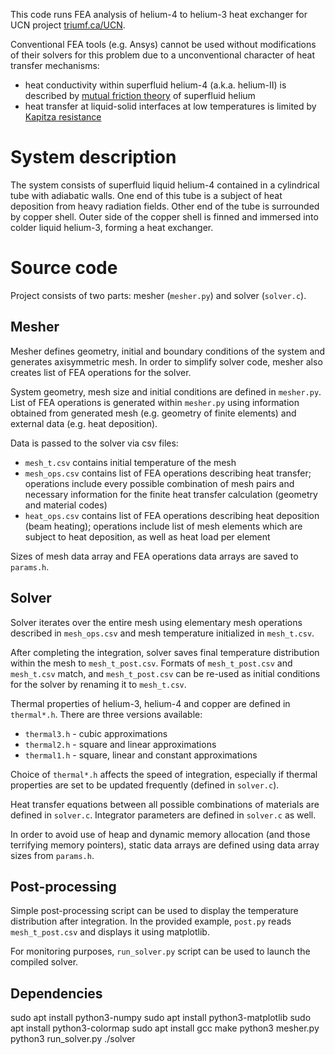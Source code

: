 This code runs FEA analysis of helium-4 to helium-3 heat exchanger for UCN project [triumf.ca/UCN](http://www.triumf.ca/ucn).

Conventional FEA tools (e.g. Ansys) cannot be used without modifications of their solvers for this problem due to a unconventional character of heat transfer mechanisms:
* heat conductivity within superfluid helium-4 (a.k.a. helium-II) is described by [mutual friction theory](https://www.jstor.org/stable/100163) of superfluid helium
* heat transfer at liquid-solid interfaces at low temperatures is limited by [Kapitza resistance](https://journals.aps.org/rmp/abstract/10.1103/RevModPhys.41.48)

# System description

The system consists of superfluid liquid helium-4 contained in a cylindrical tube with adiabatic walls. One end of this tube is a subject of heat deposition from heavy radiation fields. Other end of the tube is surrounded by copper shell. Outer side of the copper shell is finned and immersed into colder liquid helium-3, forming a heat exchanger.

# Source code

Project consists of two parts: mesher (`mesher.py`) and solver (`solver.c`).

## Mesher

Mesher defines geometry, initial and boundary conditions of the system and generates axisymmetric mesh. In order to simplify solver code, mesher also creates list of FEA operations for the solver.

System geometry, mesh size and initial conditions are defined in `mesher.py`. List of FEA operations is generated within `mesher.py` using information obtained from generated mesh (e.g. geometry of finite elements) and external data (e.g. heat deposition).

Data is passed to the solver via csv files:

* `mesh_t.csv` contains initial temperature of the mesh
* `mesh_ops.csv` contains list of FEA operations describing heat transfer; operations include every possible combination of mesh pairs and necessary information for the finite heat transfer calculation (geometry and material codes)
* `heat_ops.csv` contains list of FEA operations describing heat deposition (beam heating); operations include list of mesh elements which are subject to heat deposition, as well as heat load per element

Sizes of mesh data array and FEA operations data arrays are saved to `params.h`.

## Solver

Solver iterates over the entire mesh using elementary mesh operations described in `mesh_ops.csv` and mesh temperature initialized in `mesh_t.csv`.

After completing the integration, solver saves final temperature distribution within the mesh to `mesh_t_post.csv`. Formats of `mesh_t_post.csv` and `mesh_t.csv` match, and `mesh_t_post.csv` can be re-used as initial conditions for the solver by renaming it to `mesh_t.csv`.

Thermal properties of helium-3, helium-4 and copper are defined in `thermal*.h`. There are three versions available:

* `thermal3.h` - cubic approximations
* `thermal2.h` - square and linear approximations
* `thermal1.h` - square, linear and constant approximations

Choice of `thermal*.h` affects the speed of integration, especially if thermal properties are set to be updated frequently (defined in `solver.c`).

Heat transfer equations between all possible combinations of materials are defined in `solver.c`. Integrator parameters are defined in `solver.c` as well.

In order to avoid use of heap and dynamic memory allocation (and those terrifying memory pointers), static data arrays are defined using data array sizes from `params.h`.

## Post-processing

Simple post-processing script can be used to display the temperature distribution after integration. In the provided example, `post.py` reads `mesh_t_post.csv` and displays it using matplotlib.

For monitoring purposes, `run_solver.py` script can be used to launch the compiled solver.

## Dependencies

sudo apt install python3-numpy
sudo apt install python3-matplotlib
sudo apt install python3-colormap
sudo apt install gcc
make
python3 mesher.py
python3 run_solver.py ./solver